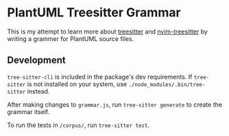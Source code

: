 # PlantUML Treesitter Grammar

This is my attempt to learn more about
[treesitter](https://github.com/tree-sitter/tree-sitter) and
[nvim-treesitter](https://github.com/nvim-treesitter/nvim-treesitter) by writing
a grammer for PlantUML source files.

## Development

`tree-sitter-cli` is included in the package's dev requirements. If
`tree-sitter` is not installed on your system, use
`./node_modules/.bin/tree-sitter` instead.

After making changes to `grammar.js`, run `tree-sitter generate` to create the
grammar itself.

To run the tests in `/corpus/`, run `tree-sitter test`.

